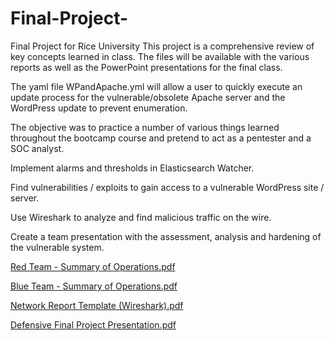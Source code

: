 # Final-Project-
Final Project for Rice University
This project is a comprehensive review of key concepts learned in class. The files will be available with the various reports as well as the PowerPoint presentations for the final class.

The yaml file WPandApache.yml will allow a user to quickly execute an update process for the vulnerable/obsolete Apache server and the WordPress update to prevent enumeration.

The objective was to practice a number of various things learned throughout the bootcamp course and pretend to act as a pentester and a SOC analyst.

Implement alarms and thresholds in Elasticsearch Watcher.

Find vulnerabilities / exploits to gain access to a vulnerable WordPress site / server.

Use Wireshark to analyze and find malicious traffic on the wire.

Create a team presentation with the assessment, analysis and hardening of the vulnerable system.

[Red Team - Summary of Operations.pdf](https://github.com/cybergurl95/Final-Project-/files/8636940/Red.Team.-.Summary.of.Operations.pdf)

[Blue Team - Summary of Operations.pdf](https://github.com/cybergurl95/Final-Project-/files/8643661/Blue.Team.-.Summary.of.Operations.pdf)

[Network Report Template (Wireshark).pdf](https://github.com/cybergurl95/Final-Project-/files/8644487/Network.Report.Template.Wireshark.pdf)

[Defensive Final Project Presentation.pdf](https://github.com/cybergurl95/Final-Project-/files/8644669/Defensive.Final.Project.Presentation.pdf)
